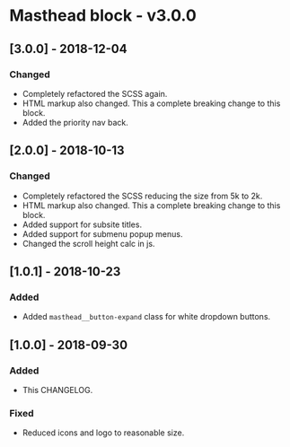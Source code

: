 # Masthead block - v3.0.0

## [3.0.0] - 2018-12-04

### Changed
- Completely refactored the SCSS again.
- HTML markup also changed. This a complete breaking change to this block.
- Added the priority nav back.

## [2.0.0] - 2018-10-13

### Changed
- Completely refactored the SCSS reducing the size from 5k to 2k.
- HTML markup also changed. This a complete breaking change to this block.
- Added support for subsite titles.
- Added support for submenu popup menus.
- Changed the scroll height calc in js.

## [1.0.1] - 2018-10-23

### Added
- Added `masthead__button-expand` class for white dropdown buttons.

## [1.0.0] - 2018-09-30

### Added
- This CHANGELOG.

### Fixed
- Reduced icons and logo to reasonable size.



